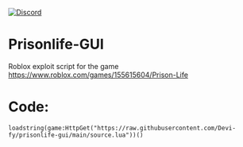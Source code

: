 [![Discord](https://media.discordapp.net/attachments/338403017894395905/668536741942263808/Discord-Logo-Color.png)](discord.io/Dev1fyfanclub)

# Prisonlife-GUI

Roblox exploit script for the game https://www.roblox.com/games/155615604/Prison-Life

# Code:
`loadstring(game:HttpGet("https://raw.githubusercontent.com/Devi-fy/prisonlife-gui/main/source.lua"))()`
